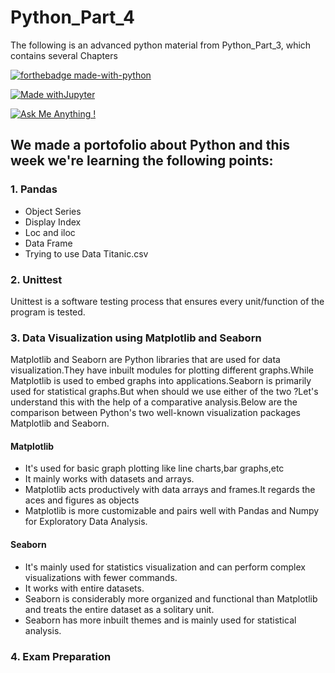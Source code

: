# Python_Part_4
The following is an advanced python material from Python_Part_3, which contains several Chapters


[![forthebadge made-with-python](http://ForTheBadge.com/images/badges/made-with-python.svg)](https://www.python.org/)

[![Made withJupyter](https://img.shields.io/badge/Made%20with-Jupyter-orange?style=for-the-badge&logo=Jupyter)](https://jupyter.org/try)

[![Ask Me Anything !](https://img.shields.io/badge/Ask%20me-anything-1abc9c.svg)](https://GitHub.com/Naereen/ama)

## We made a portofolio about Python and this week we're learning the following points:
### 1. Pandas 
* Object Series
* Display Index
* Loc and iloc
* Data Frame
* Trying to use Data Titanic.csv

### 2. Unittest
Unittest is a software testing process that ensures every unit/function of the program is tested.

### 3. Data Visualization using Matplotlib and Seaborn
Matplotlib and Seaborn are Python libraries that are used for data visualization.They have inbuilt modules for plotting different graphs.While Matplotlib is used to embed graphs into applications.Seaborn is primarily used for statistical graphs.But when should we use either of the two ?Let's understand this with the help of a comparative analysis.Below are the comparison between Python's two well-known visualization packages Matplotlib and Seaborn.

#### Matplotlib
* It's used for basic graph plotting like line charts,bar graphs,etc
* It mainly works with datasets and arrays.
* Matplotlib acts productively with data arrays and frames.It regards the aces and figures as objects
* Matplotlib is more customizable and pairs well with Pandas and Numpy for Exploratory Data Analysis.

#### Seaborn
* It's mainly used for statistics visualization and can perform complex visualizations with fewer commands.
* It works with entire datasets.
* Seaborn is considerably more organized and functional than Matplotlib and treats the entire dataset as a solitary unit.
* Seaborn has more inbuilt themes and is mainly used for statistical analysis.

### 4. Exam Preparation

